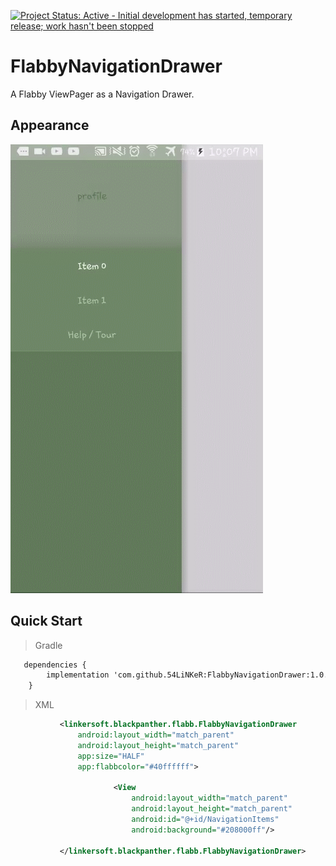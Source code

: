 [![Project Status: Active - Initial development has started, temporary release; work hasn't been stopped ](http://www.repostatus.org/badges/0.1.0/active.svg)](http://www.repostatus.org/#active)

FlabbyNavigationDrawer
=============
A Flabby ViewPager as a Navigation Drawer.

## Appearance

![Demo](shots/appearance.gif)

## Quick Start

> Gradle

```xml
   dependencies {
        implementation 'com.github.54LiNKeR:FlabbyNavigationDrawer:1.0.0'
    }
```

> XML

```xml
           <linkersoft.blackpanther.flabb.FlabbyNavigationDrawer
               android:layout_width="match_parent"
               android:layout_height="match_parent"
               app:size="HALF"
               app:flabbcolor="#40ffffff">

                       <View
                           android:layout_width="match_parent"
                           android:layout_height="match_parent"
                           android:id="@+id/NavigationItems"
                           android:background="#208000ff"/>

           </linkersoft.blackpanther.flabb.FlabbyNavigationDrawer>
```

